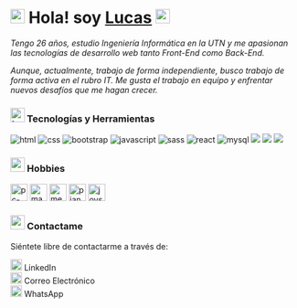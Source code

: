 
# <img src="https://cdn-icons-png.flaticon.com/512/2866/2866050.png" alt="salud-mano" width="25px">  Hola! soy [Lucas](https://www.linkedin.com/in/lucas-jorge-garcia/) <img src="https://cdn-icons-png.flaticon.com/512/2866/2866050.png" alt="salud-mano" width="25px">

_Tengo 26 años, estudio Ingeniería Informática en la UTN y me apasionan las tecnologías de desarrollo web tanto Front-End como Back-End._


_Aunque, actualmente, trabajo de forma independiente, busco trabajo de forma activa en el rubro IT. Me gusta el trabajo en equipo y enfrentar nuevos desafíos que me hagan crecer._


### <img src="https://cdn-icons-png.flaticon.com/512/3079/3079331.png" alt="tecnologías" width="25px"> Tecnologías y Herramientas

<img src = "https://img.shields.io/badge/-HTML5-E34F26?style=flat&logo=html5&logoColor=white" alt="html"> <img src="https://img.shields.io/badge/-CSS3-1572B6?style=flat&logo=css3&logoColor=white" alt="css"> <img src="https://img.shields.io/badge/-Bootstrap-563D7C?style=flat&logo=bootstrap&logoColor=white" alt="bootstrap"> <img src="https://img.shields.io/badge/-JavaScript-eed718?style=flat&logo=javascript&logoColor=ffffff" alt ="javascript"> <img src="https://img.shields.io/badge/-Sass-cc6699?style=flat&logo=sass&logoColor=ffffff" alt="sass"> <img src="https://img.shields.io/badge/-React-000000?style=flat&logo=react&logoColor=00c8ff" alt="react"> <img src="https://img.shields.io/badge/-MySQL-F29111?style=flat&logo=mysql&logoColor=FFFFFF" alt="mysql"> <img src="http://img.shields.io/badge/-Git-F1502F?style=flat&logo=git&logoColor=FFFFFF"> <img src="http://img.shields.io/badge/-Github-000000?style=flat&logo=github&logoColor=FFFFFF"> 
<img src="http://img.shields.io/badge/-VS%20Code-007ACC?style=flat&logo=visual%20studio%20code&logoColor=white">



### <img src="https://cdn-icons-png.flaticon.com/512/9062/9062413.png" width="25px"> Hobbies

<img src="https://cdn-icons-png.flaticon.com/512/1903/1903496.png" alt="pc-code" width="30px"> <img src="https://cdn-icons-png.flaticon.com/512/5963/5963166.png" alt="mancuerna" width="30px"> <img src="https://cdn-icons-png.flaticon.com/512/2906/2906496.png" alt="meditar" width="30px"> <img src="https://cdn-icons-png.flaticon.com/512/527/527133.png" alt="piano" width="30px"> <img src="https://cdn-icons-png.flaticon.com/512/1474/1474229.png" alt="joystick" width="30px"> 


### <img src="https://cdn-icons-png.flaticon.com/512/1380/1380338.png" alt="mensaje" width="25px">  Contactame
<p>Siéntete libre de contactarme a través de:</p> 
                                                
[<img alt="Lucas García | Linkedin" width="20px" src="https://github.com/TheDudeThatCode/TheDudeThatCode/blob/master/Assets/Linkedin.svg"/>](https://www.linkedin.com/in/lucas-jorge-garcia/) LinkedIn 
<br/>
[<img alt="Mail To Lucas" width="20px" src="https://github.com/TheDudeThatCode/TheDudeThatCode/blob/master/Assets/Gmail.svg">](mailto:garcialj97@gmail.com) Correo Electrónico
<br/>
[<img src="https://cdn-icons-png.flaticon.com/512/1384/1384055.png" alt="whatsapp" width="20px">](https://api.whatsapp.com/send?phone=5491127280514&text=Hola%20Lucas!) WhatsApp

